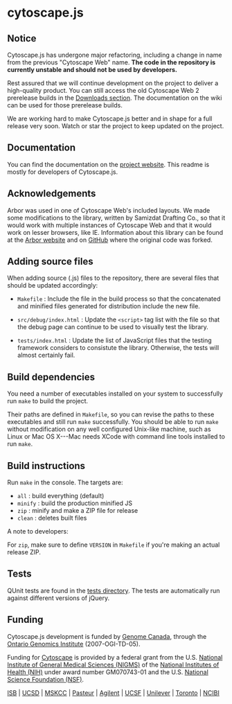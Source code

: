 # cytoscape.js



## Notice

Cytoscape.js has undergone major refactoring, including a change in name from the previous "Cytoscape Web" name.  **The code in the repository is currently unstable and should not be used by developers.**

Rest assured that we will continue development on the project to deliver a high-quality product.  You can still access the old Cytoscape Web 2 prerelease builds in the [Downloads section](https://github.com/cytoscape/cytoscape.js/downloads).  The documentation on the wiki can be used for those prerelease builds.

We are working hard to make Cytoscape.js better and in shape for a full release very soon.  Watch or star the project to keep updated on the project.




## Documentation

You can find the documentation on the [project website](http://cytoscape.github.com/cytoscape.js).  This readme is mostly for developers of Cytoscape.js.





## Acknowledgements

Arbor was used in one of Cytoscape Web's included layouts.  We made some
modifications to the library, written by Samizdat Drafting Co., so that it
would work with multiple instances of Cytoscape Web and that it would work
on lesser browsers, like IE.  Information about this library can be found
at the [Arbor website](http://arborjs.org/) and on [GitHub](https://github.com/maxkfranz/arbor) where the original code was forked.





## Adding source files

When adding source (.js) files to the repository, there are several files that should be updated accordingly:

 * `Makefile` : Include the file in the build process so that the concatenated and minified files generated for distribution include the new file.

 * `src/debug/index.html` : Update the `<script>` tag list with the file so that the debug page can continue to be used to visually test the library.

 * `tests/index.html` : Update the list of JavaScript files that the testing framework considers to consistute the library.  Otherwise, the tests will almost certainly fail.




## Build dependencies

You need a number of executables installed on your system to successfully run
`make` to build the project.
	
Their paths are defined in `Makefile`, so you can revise the paths to these
executables and still run `make` successfully.  You should be able to run
`make` without modification on any well configured Unix-like machine, such as
Linux or Mac OS X---Mac needs XCode with command line tools installed to run
`make`.




## Build instructions

Run `make` in the console.  The targets are:

 * `all` : build everything (default)
 * `minify` : build the production minified JS
 * `zip` : minify and make a ZIP file for release
 * `clean` : deletes built files

A note to developers:

For `zip`, make sure to define `VERSION` in `Makefile` if you're making an
actual release ZIP.




## Tests

QUnit tests are found in the [tests directory](https://github.com/cytoscape/cytoscape.js/tree/master/tests).  The tests are automatically
run against different versions of jQuery.




## Funding

Cytoscape.js development is funded by [Genome Canada](http://www.genomecanada.ca), through the
[Ontario Genomics Institute](http://www.ontariogenomics.ca/) (2007-OGI-TD-05).

Funding for [Cytoscape](http://www.cytoscape.org) is provided by a federal grant from the U.S. 
[National Institute of General Medical Sciences (NIGMS)](http://www.nigms.nih.gov)
of the [National Institutes of Health (NIH)](http://www.nih.gov) under award 
number GM070743-01 and the U.S. [National Science Foundation (NSF)](http://www.nsf.gov).

[ISB](http://www.systemsbiology.org) | 
[UCSD](http://www.ucsd.edu) | 
[MSKCC](http://cbio.mskcc.org) | 
[Pasteur](http://www.pasteur.fr) | 
[Agilent](http://www.agilent.com/) | 
[UCSF](http://www.ucsf.edu/) |
[Unilever](http://www.unilever.com) |
[Toronto](http://www.utoronto.ca) |
[NCIBI](http://portal.ncibi.org/gateway/index.html)


